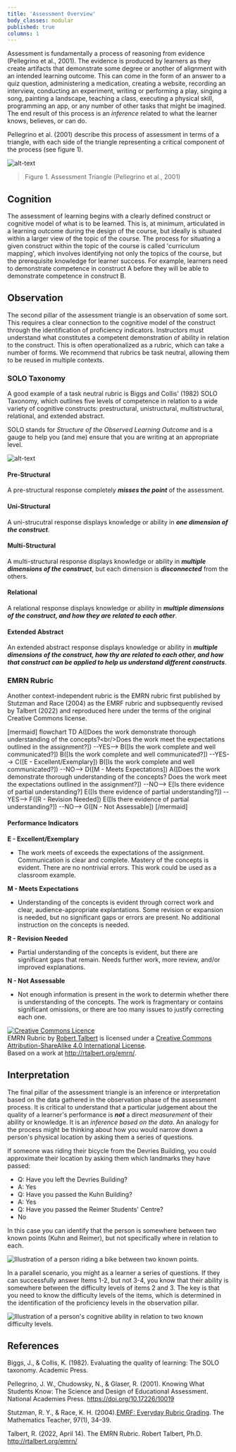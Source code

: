 ```yaml
---
title: 'Assessment Overview'
body_classes: modular
published: true
columns: 1
---
```


Assessment is fundamentally a process of reasoning from evidence (Pellegrino et al., 2001). The evidence is produced by learners as they create artifacts that demonstrate some degree or another of alignment with an intended learning outcome. This can come in the form of an answer to a quiz question, administering a medication, creating a website, recording an interview, conducting an experiment, writing or performing a play, singing a song, painting a landscape, teaching a class, executing a physical skill, programming an app, or any number of other tasks that might be imagined. The end result of this process is an *inference* related to what the learner knows, believes, or can do.

Pellegrino et al. (2001) describe this process of assessment in terms of a triangle, with each side of the triangle representing a critical component of the process (see figure 1).

![alt-text](assessment-triangle.png "Figure 1. Assessment Triangle")
> Figure 1. Assessment Triangle (Pellegrino et al., 2001)

## Cognition
The assessment of learning begins with a clearly defined construct or cognitive model of what is to be learned. This is, at minimum, articulated in a learning outcome during the design of the course, but ideally is situated within a larger view of the topic of the course. The process for situating a given construct within the topic of the course is called 'curriculum mapping', which involves identifying not only the topics of the course, but the prerequisite knowledge for learner success. For example, learners need to demonstrate competence in construct A before they will be able to demonstrate competence in construct B. 

## Observation

The second pillar of the assessment triangle is an observation of some sort. This requires a clear connection to the cognitive model of the construct through the identification of proficiency indicators. Instructors must understand what constitutes a competent demonstration of ability in relation to the construct. This is often operationalized as a rubric, which can take a number of forms. We recommend that rubrics be task neutral, allowing them to be reused in multiple contexts. 

### SOLO Taxonomy

A good example of a task neutral rubric is Biggs and Collis' (1982) SOLO Taxonomy, which outlines five levels of competence in relation to a wide variety of cognitive constructs: prestructural, unistructural, multistructural, relational, and extended abstract. 

SOLO stands for *Structure of the Observed Learning Outcome* and is a gauge to help you (and me) ensure that you are writing at an appropriate level.

![alt-text](SOLO-taxonomy.png "Figure 2. SOLO Taxonomy adapted from Biggs & Collis, 1982")

#### Pre-Structural  
A pre-structural response completely ***misses the point*** of the assessment.

#### Uni-Structural  
A uni-strucutral response displays knowledge or ability in ***one dimension of the construct***.

#### Multi-Structural  
A multi-structural response displays knowledge or ability in ***multiple dimensions of the construct***, but each dimension is ***disconnected*** from the others.

#### Relational  
A relational response displays knowledge or ability in ***multiple dimensions of the construct, and how they are related to each other***.

#### Extended Abstract  
An extended abstract response displays knowledge or ability in ***multiple dimensions of the construct, how thy are related to each other, and how that construct can be applied to help us understand different constructs***.

### EMRN Rubric

Another context-independent rubric is the EMRN rubric  first published by Stutzman and Race (2004) as the EMRF rubric and supbsequently revised by Talbert (2022) and reproduced here under the terms of the original Creative Commons license.


[mermaid]
flowchart TD
    A([Does the work demonstrate thorough understanding of the concepts?&lt;br/&gt;Does the work meet the expectations outlined in the assignment?]) --YES--> B([Is the work complete and well communicated?])
        B([Is the work complete and well communicated?]) --YES--> C([E - Excellent/Exemplary])
        B([Is the work complete and well communicated?]) --NO--> D([M - Meets Expectations])
    A([Does the work demonstrate thorough understanding of the concepts? Does the work meet the expectations outlined in the assignment?]) --NO--> E[Is there evidence of partial understanding?]
        E([Is there evidence of partial understanding?]) --YES--> F([R - Revision Needed])
        E([Is there evidence of partial understanding?]) --NO--> G([N - Not Assessable])
[/mermaid]

#### Performance Indicators

**E - Excellent/Exemplary**  
- The work meets of exceeds the expectations of the assignment. Communication is clear and complete. Mastery of the concepts is evident. There are no nontrivial errors. This work could be used as a classroom example.  

**M - Meets Expectations**
- Understanding of the concepts is evident through correct work and clear, audience-appropriate explantations. Some revision or expansion is needed, but no significant gaps or errors are present. No additional instruction on the concepts is needed.  

**R - Revision Needed**
- Partial understanding of the concepts is evident, but there are significant gaps that remain. Needs further work, more review, and/or improved explanations.  

**N - Not Assessable**
- Not enough information is present in the work to determin whether there is understanding of the concepts. The work is fragmentary or contains significant omissions, or there are too many issues to justify correcting each one.

<a rel="license" href="http://creativecommons.org/licenses/by-sa/4.0/"><img alt="Creative Commons Licence" style="border-width:0" src="https://i.creativecommons.org/l/by-sa/4.0/80x15.png" /></a><br /><span xmlns:dct="http://purl.org/dc/terms/" property="dct:title">EMRN Rubric</span> by <a xmlns:cc="http://creativecommons.org/ns#" href="http://rtalbert.org/" property="cc:attributionName" rel="cc:attributionURL">Robert Talbert</a> is licensed under a <a rel="license" href="http://creativecommons.org/licenses/by-sa/4.0/">Creative Commons Attribution-ShareAlike 4.0 International License</a>.<br />Based on a work at <a xmlns:dct="http://purl.org/dc/terms/" href="http://rtalbert.org/emrn/" rel="dct:source">http://rtalbert.org/emrn/</a>.

## Interpretation

The final pillar of the assessment triangle is an inference or interpretation based on the data gathered in the observation phase of the assessment process. It is critical to understand that a particular judgement about the quality of a learner's performance is ***not*** a direct *measurement* of their ability or knowledge. It is an *inference based on the data*. An analogy for the process might be thinking about how you would narrow down a person's physical location by asking them a series of questions.

If someone was riding their bicycle from the Devries Building, you could approximate their location by asking them which landmarks they have passed:

- Q: Have you left the Devries Building?
- A: Yes
- Q: Have you passed the Kuhn Building?
- A: Yes
- Q: Have you passed the Reimer Students' Centre?
- No

In this case you can identify that the person is somewhere between two known points (Kuhn and Reimer), but not specifically where in relation to each.

![Illustration of a person riding a bike between two known points.](measurement.png)

In a parallel scenario, you might as a learner a series of questions. If they can successfully answer Items 1-2, but not 3-4, you know that their ability is somewhere between the difficulty levels of items 2 and 3. The  key is that you need to know the difficulty levels of the items, which is determined in the identification of the proficiency levels in the observation pillar.

![Illustration of a person's cognitive ability in relation to two known difficulty levels.](measurement2.png)

## References

Biggs, J., & Collis, K. (1982). Evaluating the quality of learning: The SOLO taxonomy. Academic Press.

Pellegrino, J. W., Chudowsky, N., & Glaser, R. (2001). Knowing What Students Know: The Science and Design of Educational Assessment. National Academies Press. https://doi.org/10.17226/10019


Stutzman, R. Y., & Race, K. H. (2004).[EMRF: Everyday Rubric Grading](http://www.jstor.org/stable/20871497). The Mathematics Teacher, 97(1), 34–39.  

Talbert, R. (2022, April 14). The EMRN Rubric. Robert Talbert, Ph.D. http://rtalbert.org/emrn/
